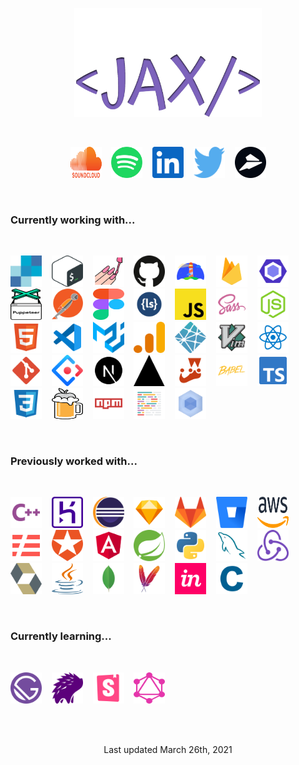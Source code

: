 <p align="center"><img src="./assets/jax.svg" alt="Jackson Blankenship" width=300 /></p><br /><p align="center";><a href="https://soundcloud.com/jacksonblankenship"><img src="./assets/soundcloud.svg" alt="soundcloud" width="50" height="50" /></a>&nbsp;&nbsp;&nbsp;&nbsp;<a href="https://open.spotify.com/user/1240355717?si=Vf0XhUsDRnGYHza5j5STIQ"><img src="./assets/spotify.svg" alt="spotify" width="50" height="50" /></a>&nbsp;&nbsp;&nbsp;&nbsp;<a href="https://www.linkedin.com/in/jacksonblankenship/"><img src="./assets/linkedin.svg" alt="linkedin" width="50" height="50" /></a>&nbsp;&nbsp;&nbsp;&nbsp;<a href="https://twitter.com/env_jackson"><img src="./assets/twitter.svg" alt="twitter" width="50" height="50" /></a>&nbsp;&nbsp;&nbsp;&nbsp;<a href="https://flylance.com/"><img src="./assets/flylance.svg" alt="flylance" width="50" height="50" /></a></p><br /><h3>Currently working with...</h3><br /><p style="display: flex; flex-wrap: wrap;"><a href="sendgrid.com"><img src="./assets/sendgrid.svg" alt="sendgrid" width="50" height="50" /></a>&nbsp;&nbsp;&nbsp;&nbsp;<a href="https://en.wikipedia.org/wiki/Bash_(Unix_shell)"><img src="./assets/bash.svg" alt="bash" width="50" height="50" /></a>&nbsp;&nbsp;&nbsp;&nbsp;<a href="https://styled-components.com/"><img src="./assets/styled.svg" alt="styled" width="50" height="50" /></a>&nbsp;&nbsp;&nbsp;&nbsp;<a href="https://github.com/"><img src="./assets/github.svg" alt="github" width="50" height="50" /></a>&nbsp;&nbsp;&nbsp;&nbsp;<a href="https://web.dev/"><img src="./assets/lighthouse.svg" alt="lighthouse" width="50" height="50" /></a>&nbsp;&nbsp;&nbsp;&nbsp;<a href="https://firebase.google.com/"><img src="./assets/firebase.svg" alt="firebase" width="50" height="50" /></a>&nbsp;&nbsp;&nbsp;&nbsp;<a href="https://eslint.org/"><img src="./assets/eslint.svg" alt="eslint" width="50" height="50" /></a>&nbsp;&nbsp;&nbsp;&nbsp;<a href="https://pptr.dev/"><img src="./assets/puppeteer.svg" alt="puppeteer" width="50" height="50" /></a>&nbsp;&nbsp;&nbsp;&nbsp;<a href="https://www.postman.com/"><img src="./assets/postman.svg" alt="postman" width="50" height="50" /></a>&nbsp;&nbsp;&nbsp;&nbsp;<a href="https://www.figma.com/"><img src="./assets/figma.svg" alt="figma" width="50" height="50" /></a>&nbsp;&nbsp;&nbsp;&nbsp;<a href="http://lesscss.org/"><img src="./assets/less.svg" alt="less" width="50" height="50" /></a>&nbsp;&nbsp;&nbsp;&nbsp;<a href="https://www.javascript.com/"><img src="./assets/javascript.svg" alt="javascript" width="50" height="50" /></a>&nbsp;&nbsp;&nbsp;&nbsp;<a href="https://sass-lang.com/"><img src="./assets/sass.svg" alt="sass" width="50" height="50" /></a>&nbsp;&nbsp;&nbsp;&nbsp;<a href="https://nodejs.org/en/"><img src="./assets/node.svg" alt="node" width="50" height="50" /></a>&nbsp;&nbsp;&nbsp;&nbsp;<a href="https://en.wikipedia.org/wiki/HTML5"><img src="./assets/html5.svg" alt="html5" width="50" height="50" /></a>&nbsp;&nbsp;&nbsp;&nbsp;<a href="https://code.visualstudio.com/"><img src="./assets/vscode.svg" alt="vscode" width="50" height="50" /></a>&nbsp;&nbsp;&nbsp;&nbsp;<a href="https://material-ui.com/"><img src="./assets/material-ui.svg" alt="material-ui" width="50" height="50" /></a>&nbsp;&nbsp;&nbsp;&nbsp;<a href="https://analytics.google.com/"><img src="./assets/analytics.svg" alt="analytics" width="50" height="50" /></a>&nbsp;&nbsp;&nbsp;&nbsp;<a href="https://www.netlify.com/"><img src="./assets/netlify.svg" alt="netlify" width="50" height="50" /></a>&nbsp;&nbsp;&nbsp;&nbsp;<a href="https://en.wikipedia.org/wiki/Vim_(text_editor)"><img src="./assets/vim.svg" alt="vim" width="50" height="50" /></a>&nbsp;&nbsp;&nbsp;&nbsp;<a href="https://reactjs.org/"><img src="./assets/reactts.svg" alt="reactts" width="50" height="50" /></a>&nbsp;&nbsp;&nbsp;&nbsp;<a href="https://git-scm.com/"><img src="./assets/git.svg" alt="git" width="50" height="50" /></a>&nbsp;&nbsp;&nbsp;&nbsp;<a href="https://ant.design/"><img src="./assets/ant.svg" alt="ant" width="50" height="50" /></a>&nbsp;&nbsp;&nbsp;&nbsp;<a href="https://nextjs.org/"><img src="./assets/next.svg" alt="next" width="50" height="50" /></a>&nbsp;&nbsp;&nbsp;&nbsp;<a href="https://vercel.com/"><img src="./assets/vercel.svg" alt="vercel" width="50" height="50" /></a>&nbsp;&nbsp;&nbsp;&nbsp;<a href="https://jestjs.io/"><img src="./assets/jest.svg" alt="jest" width="50" height="50" /></a>&nbsp;&nbsp;&nbsp;&nbsp;<a href="https://babeljs.io/"><img src="./assets/babel.svg" alt="babel" width="50" height="50" /></a>&nbsp;&nbsp;&nbsp;&nbsp;<a href="https://www.typescriptlang.org/"><img src="./assets/typescript.svg" alt="typescript" width="50" height="50" /></a>&nbsp;&nbsp;&nbsp;&nbsp;<a href="https://en.wikipedia.org/wiki/CSS"><img src="./assets/css3.svg" alt="css3" width="50" height="50" /></a>&nbsp;&nbsp;&nbsp;&nbsp;<a href="https://brew.sh/"><img src="./assets/homebrew.svg" alt="homebrew" width="50" height="50" /></a>&nbsp;&nbsp;&nbsp;&nbsp;<a href="https://www.npmjs.com/"><img src="./assets/npm.svg" alt="npm" width="50" height="50" /></a>&nbsp;&nbsp;&nbsp;&nbsp;<a href="https://prettier.io/"><img src="./assets/prettier.svg" alt="prettier" width="50" height="50" /></a>&nbsp;&nbsp;&nbsp;&nbsp;<a href="https://webpack.js.org/"><img src="./assets/webpack.svg" alt="webpack" width="50" height="50" /></a></p><br /><h3>Previously worked with...</h3><br /><p style="display: flex; flex-wrap: wrap;"><a href="https://en.wikipedia.org/wiki/C%2B%2B"><img src="./assets/cpp.svg" alt="cpp" width="50" height="50" /></a>&nbsp;&nbsp;&nbsp;&nbsp;<a href="https://www.heroku.com/"><img src="./assets/heroku.svg" alt="heroku" width="50" height="50" /></a>&nbsp;&nbsp;&nbsp;&nbsp;<a href="https://www.eclipse.org/downloads/"><img src="./assets/eclipse.svg" alt="eclipse" width="50" height="50" /></a>&nbsp;&nbsp;&nbsp;&nbsp;<a href="https://www.sketch.com/"><img src="./assets/sketch.svg" alt="sketch" width="50" height="50" /></a>&nbsp;&nbsp;&nbsp;&nbsp;<a href="https://about.gitlab.com/"><img src="./assets/gitlab.svg" alt="gitlab" width="50" height="50" /></a>&nbsp;&nbsp;&nbsp;&nbsp;<a href="https://bitbucket.org/product/"><img src="./assets/bitbucket.svg" alt="bitbucket" width="50" height="50" /></a>&nbsp;&nbsp;&nbsp;&nbsp;<a href="https://aws.amazon.com/"><img src="./assets/aws.svg" alt="aws" width="50" height="50" /></a>&nbsp;&nbsp;&nbsp;&nbsp;<a href="https://www.serverless.com/"><img src="./assets/serverless.svg" alt="serverless" width="50" height="50" /></a>&nbsp;&nbsp;&nbsp;&nbsp;<a href="https://auth0.com/"><img src="./assets/auth0.svg" alt="auth0" width="50" height="50" /></a>&nbsp;&nbsp;&nbsp;&nbsp;<a href="https://angular.io/"><img src="./assets/angular.svg" alt="angular" width="50" height="50" /></a>&nbsp;&nbsp;&nbsp;&nbsp;<a href="https://spring.io/"><img src="./assets/spring.svg" alt="spring" width="50" height="50" /></a>&nbsp;&nbsp;&nbsp;&nbsp;<a href="https://www.python.org/"><img src="./assets/python.svg" alt="python" width="50" height="50" /></a>&nbsp;&nbsp;&nbsp;&nbsp;<a href="https://www.mysql.com/"><img src="./assets/mysql.svg" alt="mysql" width="50" height="50" /></a>&nbsp;&nbsp;&nbsp;&nbsp;<a href="https://redux.js.org/"><img src="./assets/redux.svg" alt="redux" width="50" height="50" /></a>&nbsp;&nbsp;&nbsp;&nbsp;<a href="https://hibernate.org/"><img src="./assets/hibernate.svg" alt="hibernate" width="50" height="50" /></a>&nbsp;&nbsp;&nbsp;&nbsp;<a href="https://en.wikipedia.org/wiki/Java_(programming_language)"><img src="./assets/java.svg" alt="java" width="50" height="50" /></a>&nbsp;&nbsp;&nbsp;&nbsp;<a href="https://www.mongodb.com/"><img src="./assets/mongo.svg" alt="mongo" width="50" height="50" /></a>&nbsp;&nbsp;&nbsp;&nbsp;<a href="https://maven.apache.org/"><img src="./assets/maven.svg" alt="maven" width="50" height="50" /></a>&nbsp;&nbsp;&nbsp;&nbsp;<a href="https://www.invisionapp.com/"><img src="./assets/invision.svg" alt="invision" width="50" height="50" /></a>&nbsp;&nbsp;&nbsp;&nbsp;<a href="https://en.wikipedia.org/wiki/C_(programming_language)"><img src="./assets/c.svg" alt="c" width="50" height="50" /></a></p><br /><h3>Currently learning...</h3><br /><p style="display: flex; flex-wrap: wrap;"><a href="https://www.gatsbyjs.com/"><img src="./assets/gatsby.svg" alt="gatsby" width="50" height="50" /></a>&nbsp;&nbsp;&nbsp;&nbsp;<a href="https://percy.io/"><img src="./assets/percy.svg" alt="percy" width="50" height="50" /></a>&nbsp;&nbsp;&nbsp;&nbsp;<a href="https://storybook.js.org/"><img src="./assets/storybook.svg" alt="storybook" width="50" height="50" /></a>&nbsp;&nbsp;&nbsp;&nbsp;<a href="https://graphql.org/"><img src="./assets/graphql.svg" alt="graphql" width="50" height="50" /></a></p><br /><br /><p align="center">Last updated March 26th, 2021</p>